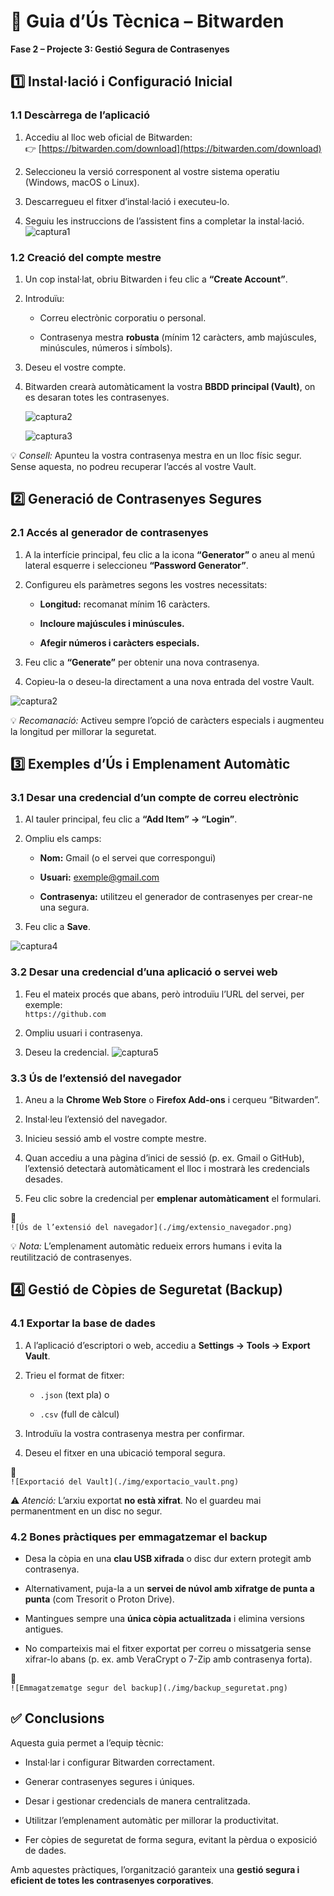 

# **🧰 Guia d’Ús Tècnica – Bitwarden**

**Fase 2 – Projecte 3: Gestió Segura de Contrasenyes**

## **1️⃣ Instal·lació i Configuració Inicial**

### **1.1 Descàrrega de l’aplicació**

1. Accediu al lloc web oficial de Bitwarden:  
    👉 [https://bitwarden.com/download](https://bitwarden.com/download)

2. Seleccioneu la versió corresponent al vostre sistema operatiu (Windows, macOS o Linux).

3. Descarregueu el fitxer d’instal·lació i executeu-lo.

4. Seguiu les instruccions de l’assistent fins a completar la instal·lació.
![captura1](Captura1.png)



### **1.2 Creació del compte mestre**

1. Un cop instal·lat, obriu Bitwarden i feu clic a **“Create Account”**.

2. Introduïu:

   * Correu electrònic corporatiu o personal.

   * Contrasenya mestra **robusta** (mínim 12 caràcters, amb majúscules, minúscules, números i símbols).

3. Deseu el vostre compte.

4. Bitwarden crearà automàticament la vostra **BBDD principal (Vault)**, on es desaran totes les contrasenyes.
   
   ![captura2](captura2.png)

   ![captura3](captura3.png)

💡 *Consell:* Apunteu la vostra contrasenya mestra en un lloc físic segur. Sense aquesta, no podreu recuperar l’accés al vostre Vault.

## **2️⃣ Generació de Contrasenyes Segures**

### **2.1 Accés al generador de contrasenyes**

1. A la interfície principal, feu clic a la icona **“Generator”** o aneu al menú lateral esquerre i seleccioneu **“Password Generator”**.

2. Configureu els paràmetres segons les vostres necessitats:

   * **Longitud:** recomanat mínim 16 caràcters.

   * **Incloure majúscules i minúscules.**

   * **Afegir números i caràcters especials.**

3. Feu clic a **“Generate”** per obtenir una nova contrasenya.

4. Copieu-la o deseu-la directament a una nova entrada del vostre Vault.

 ![captura2](captura2.png)


💡 *Recomanació:* Activeu sempre l’opció de caràcters especials i augmenteu la longitud per millorar la seguretat.

## **3️⃣ Exemples d’Ús i Emplenament Automàtic**

### **3.1 Desar una credencial d’un compte de correu electrònic**

1. Al tauler principal, feu clic a **“Add Item” → “Login”**.

2. Ompliu els camps:

   * **Nom:** Gmail (o el servei que correspongui)

   * **Usuari:** exemple@gmail.com

   * **Contrasenya:** utilitzeu el generador de contrasenyes per crear-ne una segura.

3. Feu clic a **Save**.

 ![captura4](Captura4.png)



### **3.2 Desar una credencial d’una aplicació o servei web**

1. Feu el mateix procés que abans, però introduïu l’URL del servei, per exemple:  
    `https://github.com`

2. Ompliu usuari i contrasenya.

3. Deseu la credencial.
 ![captura5](Captura5.png)


 

### **3.3 Ús de l’extensió del navegador**

1. Aneu a la **Chrome Web Store** o **Firefox Add-ons** i cerqueu “Bitwarden”.

2. Instal·leu l’extensió del navegador.

3. Inicieu sessió amb el vostre compte mestre.

4. Quan accediu a una pàgina d’inici de sessió (p. ex. Gmail o GitHub), l’extensió detectarà automàticament el lloc i mostrarà les credencials desades.

5. Feu clic sobre la credencial per **emplenar automàticament** el formulari.

📸  
 `![Ús de l’extensió del navegador](./img/extensio_navegador.png)`

💡 *Nota:* L’emplenament automàtic redueix errors humans i evita la reutilització de contrasenyes.

## **4️⃣ Gestió de Còpies de Seguretat (Backup)**

### **4.1 Exportar la base de dades**

1. A l’aplicació d’escriptori o web, accediu a **Settings → Tools → Export Vault**.

2. Trieu el format de fitxer:

   * `.json` (text pla) o

   * `.csv` (full de càlcul)

3. Introduïu la vostra contrasenya mestra per confirmar.

4. Deseu el fitxer en una ubicació temporal segura.

📸  
 `![Exportació del Vault](./img/exportacio_vault.png)`

⚠️ *Atenció:* L’arxiu exportat **no està xifrat**. No el guardeu mai permanentment en un disc no segur.

### **4.2 Bones pràctiques per emmagatzemar el backup**

* Desa la còpia en una **clau USB xifrada** o disc dur extern protegit amb contrasenya.

* Alternativament, puja-la a un **servei de núvol amb xifratge de punta a punta** (com Tresorit o Proton Drive).

* Mantingues sempre una **única còpia actualitzada** i elimina versions antigues.

* No comparteixis mai el fitxer exportat per correu o missatgeria sense xifrar-lo abans (p. ex. amb VeraCrypt o 7-Zip amb contrasenya forta).

📸  
 `![Emmagatzematge segur del backup](./img/backup_seguretat.png)`

## **✅ Conclusions**

Aquesta guia permet a l’equip tècnic:

* Instal·lar i configurar Bitwarden correctament.

* Generar contrasenyes segures i úniques.

* Desar i gestionar credencials de manera centralitzada.

* Utilitzar l’emplenament automàtic per millorar la productivitat.

* Fer còpies de seguretat de forma segura, evitant la pèrdua o exposició de dades.

Amb aquestes pràctiques, l’organització garanteix una **gestió segura i eficient de totes les contrasenyes corporatives**.

